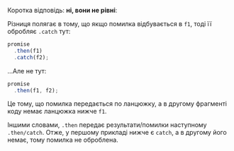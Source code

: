Коротка відповідь: **ні, вони не рівні**:

Різниця полягає в тому, що якщо помилка відбувається в `f1`, тоді її обробляє `.catch` тут:

```js run
promise
  .then(f1)
  .catch(f2);
```

...Але не тут:

```js run
promise
  .then(f1, f2);
```

Це тому, що помилка передається по ланцюжку, а в другому фрагменті коду немає ланцюжка нижче `f1`.

Іншими словами, `.then` передає результати/помилки наступному `.then/catch`. Отже, у першому прикладі нижче є `catch`, а в другому його немає, тому помилка не оброблена.
